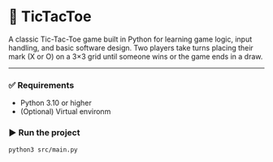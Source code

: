 # 📌 TicTacToe

A classic Tic-Tac-Toe game built in Python for learning game logic, input handling, and basic software design. Two players take turns placing their mark (X or O) on a 3×3 grid until someone wins or the game ends in a draw.

---

### ✅ Requirements
- Python 3.10 or higher
- (Optional) Virtual environm

### ▶️ Run the project
```bash
python3 src/main.py